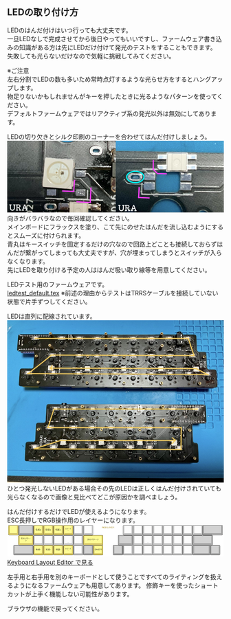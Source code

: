 ## LEDの取り付け方
LEDのはんだ付けはいつ行っても大丈夫です。  
一旦LEDなしで完成させてから後日やってもいいですし、ファームウェア書き込みの知識がある方は先にLEDだけ付けて発光のテストをすることもできます。  
失敗しても光らないだけなので気軽に挑戦してみてください。  

※ご注意  
左右分割でLEDの数も多いため常時点灯するような光らせ方をするとハングアップします。  
物足りないかもしれませんがキーを押したときに光るようなパターンを使ってください。  
デフォルトファームウェアではリアクティブ系の発光以外は無効にしてあります。  

LEDの切り欠きとシルク印刷のコーナーを合わせてはんだ付けしましょう。  
![](img/led1.jpeg)  
向きがバラバラなので毎回確認してください。  
メインボードにフラックスを塗り、こて先にのせたはんだを流し込むようにするとスムーズに付けられます。  
青丸はキースイッチを固定するだけの穴なので回路上どことも接続しておらずはんだが繋がってしまっても大丈夫ですが、穴が埋まってしまうとスイッチが入らなくなります。  
先にLEDを取り付ける予定の人ははんだ吸い取り線等を用意してください。

LEDテスト用のファームウェアです。  
[ledtest_default.tex](https://github.com/Taro-Hayashi/Pop-n-Top/releases/download/untagged-6f31185aea07d10a6589/ledtest_default.hex)
※前述の理由からテストはTRRSケーブルを接続していない状態で片手ずつしてください。  
  
LEDは直列に配線されています。  
![](img/led2.jpeg)  
ひとつ発光しないLEDがある場合その先のLEDは正しくはんだ付けされていても光らなくなるので画像と見比べてどこが原因かを調べましょう。   

はんだ付けするだけでLEDが使えるようになります。  
ESC長押しでRGB操作用のレイヤーになります。  
![](img/layoutrgb.png)  
[Keyboard Layout Editor で見る](http://www.keyboard-layout-editor.com/##@_backcolor=#fffffff&name=Layout%20-%20Pop'n%20Top%20KEYBOARD%20US&author=T.Hayashi;&@_c=#777777&a:7;&=&_c=#aaaaaa&w:1.5;&=&_c=#cf7e7e;&=!&=/@&=#&=$&=%25&_st=PG151101D05//D43;&=~&_x:3&c=#cccccc;&=&_c=#cf7e7e;&=F1&=F2&=F3&=F4&=F5&=F6&_c=#cccccc;&=&_c=#cf7e7e&w:2;&=Delete;&@_x:0.75&c=#aaaaaa&w:1.75;&=&_c=#cf7e7e;&=%5E&=/&&=*&_n:true;&=(&=)&_c=#aaaaaa&w:1.5;&=&_x:2&w:1.5;&=&_c=#cf7e7e;&=F7&_n:true;&=F8&=F9&=F10&=F11&=F12&_c=#d99393&w:2;&=↑;&@_x:0.5&c=#aaaaaa&w:2;&=&_c=#cccccc;&=&=&=&=&=&_c=#cf7e7e;&=&_c=#aaaaaa;&=&_x:1;&=&=&_c=#cccccc;&=&=&=&=&=&_c=#d99393;&=←&_w:1.75;&=↓&_fa@:2;;&=→;&@_y:-0.25&x:8.75&c=#cccccc&t=#c91818&a:5&f:3&w:2.5&d:true;&=↑%0AUPPER%20LAYER;&@_y:-0.25&c=#777777&t=#000000%0A#dbbc1f&f2:2;&=esc%0A長押しRGB&_c=#aaaaaa&t=#000000&a:7&w:1.5;&=Tab&_c=#cccccc;&=Q&=W&=E&=R&=T&_a:5&f:3;&=/_%0A%0A%0A%0A%0A%0A-&_x:3&f:3;&=+%0A%0A%0A%0A%0A%0A/=&_a:7;&=Y&=U&=I&=O&=P&_a:5&f:3;&=%7B%0A%0A%0A%0A%0A%0A%5B&_f:3;&=%7D%0A%0A%0A%0A%0A%0A%5D&_c=#aaaaaa&a:7&w:2;&=Backspace;&@_x:0.75&w:1.75;&=Control&_c=#cccccc;&=A&=S&=D&_n:true;&=F&=G&_c=#aaaaaa&w:1.5;&=Space&_x:2&w:1.5;&=Space&_c=#cccccc;&=H&_n:true;&=J&=K&=L&_a:5&f:3;&=/:%0A%0A%0A%0A%0A%0A/;&_f:3;&=%22%0A%0A%0A%0A%0A%0A'&_c=#aaaaaa&a:7&w:2;&=Enter;&@_x:0.5&w:2;&=Shift&_c=#cccccc;&=Z&=X&=C&=V&=B&_c=#aaaaaa&t=#c91818&a:5&fa@:2;;&=UPPER&_t=#000000&fa@:2&:1;;&=Space%0A長押し%20Alt&_x:1&f2:1;&=Space%0A長押し%20Win&_t=#000000%0A#152bab&f2:2;&=%0ALOWER&_c=#cccccc&t=#000000&a:7&fa@:2;;&=N&=M&_a:5&f:3;&=%3C%0A%0A%0A%0A%0A%0A,&_f:3;&=%3E%0A%0A%0A%0A%0A%0A.&_f:3;&=?%0A%0A%0A%0A%0A%0A//&_f:3;&=%7C%0A%0A%0A%0A%0A%0A%5C&_c=#aaaaaa&a:7&f:3&w:1.75;&=Shift&_a:5&fa@:2&:1&:0&:0&:0&:0&:2;;&=%0A(alt+%60)%0A%0A%0A%0A%0AIME切り替え;&@_x:8.75&c=#cccccc&t=#152bab#1d2c8c%0A#152bab&f:3&w:2.5&d:true;&=LOWER%E3%80%80LAYER%0A↓;&@_y:-0.5&c=#777777&t=#000000&a:7;&=&_c=#aaaaaa&w:1.5;&=&_c=#8792d6&a:5&f:3;&=!%0A%0A%0A%0A%0A%0A1&_f:3;&=/@%0A%0A%0A%0A%0A%0A2&_f:3;&=#%0A%0A%0A%0A%0A%0A3&_f:3;&=$%0A%0A%0A%0A%0A%0A4&_f:3;&=%25%0A%0A%0A%0A%0A%0A5&_f:3;&=~%0A%0A%0A%0A%0A%0A%60&_x:3&c=#cccccc&a:7;&=&=&=&=&=&=&_c=#8792d6&f:3;&=(&_f:3;&=)&_c=#aaaaaa&w:2;&=;&@_x:0.75&w:1.75;&=&_c=#8792d6&a:5&f:3;&=%5E%0A%0A%0A%0A%0A%0A6&_f:3;&=/&%0A%0A%0A%0A%0A%0A7&_f:3;&=*%0A%0A%0A%0A%0A%0A8&_f:3&n:true;&=(%0A%0A%0A%0A%0A%0A9&_f:3;&=)%0A%0A%0A%0A%0A%0A0&_c=#aaaaaa&a:7&w:1.5;&=&_x:2&w:1.5;&=&_c=#8792d6&f:3;&=←&_f:3&n:true;&=↓&_f:3;&=↑&_f:3;&=→&_c=#cccccc;&=&=&_c=#aaaaaa&w:2;&=;&@_x:0.5&w:2;&=&_c=#cccccc;&=&=&=&=&=&_c=#aaaaaa;&=&=&_x:1;&=&_c=#8792d6;&=&_c=#cccccc;&=&=&=&=&=&=&_c=#aaaaaa&f:3&w:1.75;&=shift&=;&@_y:0.75&c=#e0cb58;&=&_c=#aaaaaa&w:1.5;&=&_c=#e0cb58&f:3;&=色相+&_f:3;&=彩度+&_f:3;&=明度+&_fa@:1;;&=スピード+&_c=#cccccc;&=&=&_x:0.25&t=#a18806&a:5&f:3&w:2.5&d:true;&=RGB%20LAYER&_x:0.25&t=#000000&a:7;&=&=&=&=&=&=&=&=&_c=#aaaaaa&w:2;&=;&@_x:1&c=#e0cb58&fa@:2;&w:1.5;&=前のパターン&_c=#cccccc;&=&=&=&_n:true;&=&=&_c=#e0cb58&w:2;&=次のパターン&_x:1.5&c=#aaaaaa&w:1.5;&=&_c=#cccccc;&=&_n:true;&=&=&=&=&=&_c=#aaaaaa&w:2;&=;&@_x:0.5&w:2;&=&_c=#e0cb58&f:3;&=色相-&_f:3;&=彩度-&_f:3;&=明度-&_fa@:1;;&=スピード%20-&_c=#cccccc;&=&_c=#aaaaaa;&=&_c=#e0cb58&fa@:2;;&=ON//OFF&_x:1&c=#aaaaaa;&=&_c=#cccccc;&=&=&=&=&=&=&=&_c=#aaaaaa&w:1.75;&=&=)  

左手用と右手用を別のキーボードとして使うことですべてのライティングを扱えるようになるファームウェアも用意してあります。
修飾キーを使ったショートカットが上手く機能しない可能性があります。
   
ブラウザの機能で戻ってください。
